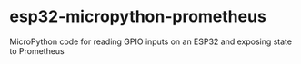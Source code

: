 # esp32-micropython-prometheus
MicroPython code for reading GPIO inputs on an ESP32 and exposing state to Prometheus
